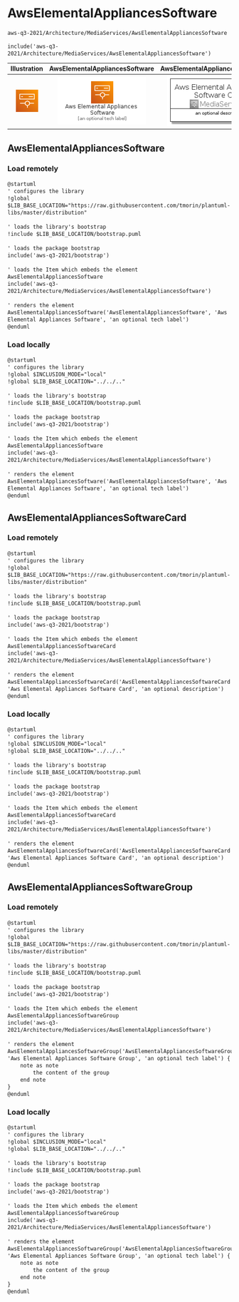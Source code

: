 # AwsElementalAppliancesSoftware


```text
aws-q3-2021/Architecture/MediaServices/AwsElementalAppliancesSoftware
```

```text
include('aws-q3-2021/Architecture/MediaServices/AwsElementalAppliancesSoftware')
```



| Illustration | AwsElementalAppliancesSoftware | AwsElementalAppliancesSoftwareCard | AwsElementalAppliancesSoftwareGroup |
| :---: | :---: | :---: | :---: |
| ![illustration for Illustration](../../../aws-q3-2021/Architecture/MediaServices/AwsElementalAppliancesSoftware.png) | ![illustration for AwsElementalAppliancesSoftware](../../../aws-q3-2021/Architecture/MediaServices/AwsElementalAppliancesSoftware.Local.png) | ![illustration for AwsElementalAppliancesSoftwareCard](../../../aws-q3-2021/Architecture/MediaServices/AwsElementalAppliancesSoftwareCard.Local.png) | ![illustration for AwsElementalAppliancesSoftwareGroup](../../../aws-q3-2021/Architecture/MediaServices/AwsElementalAppliancesSoftwareGroup.Local.png) |




## AwsElementalAppliancesSoftware

### Load remotely
```plantuml
@startuml
' configures the library
!global $LIB_BASE_LOCATION="https://raw.githubusercontent.com/tmorin/plantuml-libs/master/distribution"

' loads the library's bootstrap
!include $LIB_BASE_LOCATION/bootstrap.puml

' loads the package bootstrap
include('aws-q3-2021/bootstrap')

' loads the Item which embeds the element AwsElementalAppliancesSoftware
include('aws-q3-2021/Architecture/MediaServices/AwsElementalAppliancesSoftware')

' renders the element
AwsElementalAppliancesSoftware('AwsElementalAppliancesSoftware', 'Aws Elemental Appliances Software', 'an optional tech label')
@enduml
```

### Load locally
```plantuml
@startuml
' configures the library
!global $INCLUSION_MODE="local"
!global $LIB_BASE_LOCATION="../../.."

' loads the library's bootstrap
!include $LIB_BASE_LOCATION/bootstrap.puml

' loads the package bootstrap
include('aws-q3-2021/bootstrap')

' loads the Item which embeds the element AwsElementalAppliancesSoftware
include('aws-q3-2021/Architecture/MediaServices/AwsElementalAppliancesSoftware')

' renders the element
AwsElementalAppliancesSoftware('AwsElementalAppliancesSoftware', 'Aws Elemental Appliances Software', 'an optional tech label')
@enduml
```

## AwsElementalAppliancesSoftwareCard

### Load remotely
```plantuml
@startuml
' configures the library
!global $LIB_BASE_LOCATION="https://raw.githubusercontent.com/tmorin/plantuml-libs/master/distribution"

' loads the library's bootstrap
!include $LIB_BASE_LOCATION/bootstrap.puml

' loads the package bootstrap
include('aws-q3-2021/bootstrap')

' loads the Item which embeds the element AwsElementalAppliancesSoftwareCard
include('aws-q3-2021/Architecture/MediaServices/AwsElementalAppliancesSoftware')

' renders the element
AwsElementalAppliancesSoftwareCard('AwsElementalAppliancesSoftwareCard', 'Aws Elemental Appliances Software Card', 'an optional description')
@enduml
```

### Load locally
```plantuml
@startuml
' configures the library
!global $INCLUSION_MODE="local"
!global $LIB_BASE_LOCATION="../../.."

' loads the library's bootstrap
!include $LIB_BASE_LOCATION/bootstrap.puml

' loads the package bootstrap
include('aws-q3-2021/bootstrap')

' loads the Item which embeds the element AwsElementalAppliancesSoftwareCard
include('aws-q3-2021/Architecture/MediaServices/AwsElementalAppliancesSoftware')

' renders the element
AwsElementalAppliancesSoftwareCard('AwsElementalAppliancesSoftwareCard', 'Aws Elemental Appliances Software Card', 'an optional description')
@enduml
```

## AwsElementalAppliancesSoftwareGroup

### Load remotely
```plantuml
@startuml
' configures the library
!global $LIB_BASE_LOCATION="https://raw.githubusercontent.com/tmorin/plantuml-libs/master/distribution"

' loads the library's bootstrap
!include $LIB_BASE_LOCATION/bootstrap.puml

' loads the package bootstrap
include('aws-q3-2021/bootstrap')

' loads the Item which embeds the element AwsElementalAppliancesSoftwareGroup
include('aws-q3-2021/Architecture/MediaServices/AwsElementalAppliancesSoftware')

' renders the element
AwsElementalAppliancesSoftwareGroup('AwsElementalAppliancesSoftwareGroup', 'Aws Elemental Appliances Software Group', 'an optional tech label') {
    note as note
        the content of the group
    end note
}
@enduml
```

### Load locally
```plantuml
@startuml
' configures the library
!global $INCLUSION_MODE="local"
!global $LIB_BASE_LOCATION="../../.."

' loads the library's bootstrap
!include $LIB_BASE_LOCATION/bootstrap.puml

' loads the package bootstrap
include('aws-q3-2021/bootstrap')

' loads the Item which embeds the element AwsElementalAppliancesSoftwareGroup
include('aws-q3-2021/Architecture/MediaServices/AwsElementalAppliancesSoftware')

' renders the element
AwsElementalAppliancesSoftwareGroup('AwsElementalAppliancesSoftwareGroup', 'Aws Elemental Appliances Software Group', 'an optional tech label') {
    note as note
        the content of the group
    end note
}
@enduml
```

